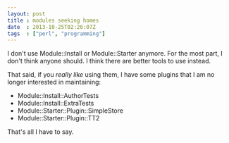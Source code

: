 ```yaml
---
layout: post
title : modules seeking homes
date  : 2013-10-25T02:26:07Z
tags  : ["perl", "programming"]
---
```

I don't use Module::Install or Module::Starter anymore.  For the most part, I
don't think anyone should.  I think there are better tools to use instead.

That said, if you *really like* using them, I have some plugins that I am no
longer interested in maintaining:

* Module::Install::AuthorTests
* Module::Install::ExtraTests
* Module::Starter::Plugin::SimpleStore
* Module::Starter::Plugin::TT2

That's all I have to say.

